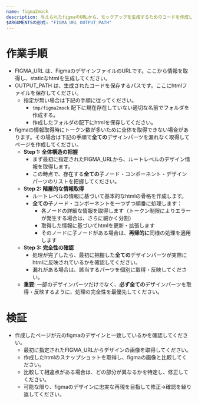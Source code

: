 ```yaml
---
name: figma2mock
description: 与えられたfigmaのURLから、モックアップを生成するためのコードを作成します。
$ARGUMENTSの形式: "FIGMA_URL OUTPUT_PATH"
---
```


# 作業手順
- FIGMA_URL は、FigmaのデザインファイルのURLです。ここから情報を取得し、staticなhtmlを生成してください。
- OUTPUT_PATH は、生成されたコードを保存するパスです。ここにhtmlファイルを保存してください。
  - 指定が無い場合は下記の手順に従ってください。
    - `tmp/figma2mock` 配下に現在存在していない適切な名前でフォルダを作成する。
    - 作成したフォルダの配下にhtmlを保存してください。
- figmaの情報取得時にトークン数が多いために全体を取得できない場合があります。その場合は下記の手順で**全ての**デザインパーツを漏れなく取得してページを作成してください。
  - **Step 1: 全体構造の把握**
    - まず最初に指定されたFIGMA_URLから、ルートレベルのデザイン情報を取得します。
    - この時点で、存在する**全ての**子ノード・コンポーネント・デザインパーツのリストを把握してください。
  - **Step 2: 階層的な情報取得**
    - ルートレベルの情報に基づいて基本的なhtmlの骨格を作成します。
    - **全ての**子ノード・コンポーネントを一つずつ順番に処理します：
      - 各ノードの詳細な情報を取得します（トークン制限によりエラーが発生する場合は、さらに細かく分割）
      - 取得した情報に基づいてhtmlを更新・拡張します
      - そのノードに子ノードがある場合は、**再帰的に**同様の処理を適用します
  - **Step 3: 完全性の確認**
    - 処理が完了したら、最初に把握した**全ての**デザインパーツが実際にhtmlに反映されているかを確認してください。
    - 漏れがある場合は、該当するパーツを個別に取得・反映してください。
  - **重要**: 一部のデザインパーツだけでなく、**必ず全ての**デザインパーツを取得・反映するように、処理の完全性を最優先してください。

# 検証
- 作成したページが元のfigmaのデザインと一致しているかを確認してください。
  - 最初に指定されたFIGMA_URLからデザインの画像を取得してください。
  - 作成したhtmlのスナップショットを取得し、figmaの画像と比較してください。
  - 比較して相違点がある場合は、どの部分が異なるかを特定し、修正してください。
  - 可能な限り、figmaのデザインに忠実な再現を目指して修正->確認を繰り返してください。
